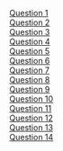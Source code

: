 [Question 1](http://codeforces.com/contest/282/problem/A)<br>
[Question 2](http://codeforces.com/problemset/problem/705/A)<br>
[Question 3](http://codeforces.com/problemset/problem/4/C)<br>
[Question 4](https://www.hackerrank.com/challenges/apple-and-orange/problem)<br>
[Question 5](https://www.hackerrank.com/challenges/divisible-sum-pairs/problem)<br>
[Question 6](https://www.hackerrank.com/challenges/migratory-birds/problem)<br>
[Question 7](https://www.hackerrank.com/challenges/counting-valleys/problem)<br>
[Question 8](http://codeforces.com/problemset/problem/937/A)<br>
[Question 9](http://codeforces.com/problemset/problem/300/A)<br>
[Question 10](http://codeforces.com/problemset/problem/862/A)<br>
[Question 11](http://codeforces.com/problemset/problem/109/A)<br>
[Question 12](https://www.hackerrank.com/challenges/strange-code/problem)<br>
[Question 13](https://www.hackerrank.com/challenges/service-lane/problem)<br>
[Question 14](http://codeforces.com/problemset/problem/104/A)<br>